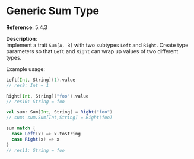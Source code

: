 # Generic Sum Type

**Reference**: 5.4.3

**Description**:  
Implement a trait `Sum[A, B]` with two subtypes `Left` and `Right`.
Create type parameters so that `Left` and `Right` can wrap up values
of two different types.

Example usage:

```scala
Left[Int, String](1).value
// res9: Int = 1

Right[Int, String]("foo").value
// res10: String = foo

val sum: Sum[Int, String] = Right("foo")
// sum: sum.Sum[Int,String] = Right(foo)

sum match {
  case Left(x) => x.toString
  case Right(x) => x
}
// res11: String = foo
```
